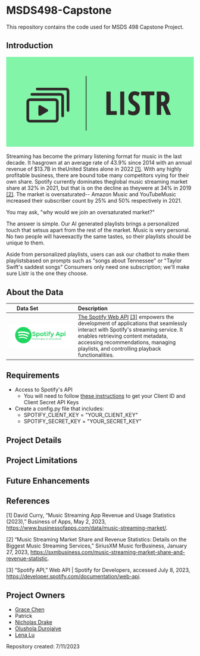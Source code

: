 # MSDS498-Capstone
This repository contains the code used for MSDS 498 Capstone Project.

## Introduction
![listr_logo](images/listr_logo.png)

Streaming has become the primary listening format for music in the last decade. It hasgrown at an average rate of 43.9% since 2014 with an annual revenue of $13.7B in theUnited States alone in 2022 [[1]](#1). With any highly profitable business, there are bound tobe many competitors vying for their own share. Spotify currently dominates theglobal music streaming market share at 32% in 2021, but that is on the decline as theywere at 34% in 2019 [[2]](#2). The market is oversaturated-- Amazon Music and YouTubeMusic increased their subscriber count by 25% and 50% respectively in 2021.

You may ask, "why would we join an oversaturated market?"

The answer is simple. Our AI generated playlists brings a personalized touch that setsus apart from the rest of the market. Music is very personal. No two people will haveexactly the same tastes, so their playlists should be unique to them.

Aside from personalized playlists, users can ask our chatbot to make them playlistsbased on prompts such as "songs about Tennessee" or "Taylor Swift's saddest songs"
Consumers only need one subscription; we'll make sure Listr is the one they choose.

## About the Data

|<div style="width:100px">Data Set</div>|Description|
|:-------------------------------------:|:----------|
|<img align="left" src="images/spotify_api.png"> | [The Spotify Web API](https://developer.spotify.com/documentation/web-api) [[3]](#3) empowers the development of applications that seamlessly interact with Spotify's streaming service. It enables retrieving content metadata, accessing recommendations, managing playlists, and controlling playback functionalities. |

## Requirements
- Access to Spotify's API
    - You will need to follow [these instructions](https://docs.google.com/document/d/1jyA7lVMDGPY58dkp6uqyZzQIvDeGvZ6be5VlswqpvPg/edit) to get your Client ID and Client Secret API Keys
- Create a config.py file that includes:
    - SPOTIFY_CLIENT_KEY = "YOUR_CLIENT_KEY"
    - SPOTIFY_SECRET_KEY = "YOUR_SECRET_KEY"

## Project Details

## Project Limitations

## Future Enhancements

## References
<a id="1">[1]</a>
David Curry, “Music Streaming App Revenue and Usage Statistics (2023),” Business of Apps, May 2, 2023, https://www.businessofapps.com/data/music-streaming-market/.

<a id="2">[2]</a>
“Music Streaming Market Share and Revenue Statistics: Details on the Biggest Music Streaming Services,” SiriusXM Music forBusiness, January 27, 2023, https://sxmbusiness.com/music-streaming-market-share-and-revenue-statistic.

<a id="3">[3]</a>
“Spotify API,” Web API | Spotify for Developers, accessed July 8, 2023, https://developer.spotify.com/documentation/web-api.

## Project Owners
- [Grace Chen](https://github.com/grchen99)
- Patrick
- [Nicholas Drake](https://github.com/DrakeData)
- [Olushola Durojaiye](https://github.com/oluduroj)
- [Lena Lu](https://github.com/lenaxlu)

Repository created: 7/11/2023
